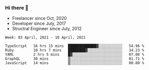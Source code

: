 ### Hi there 👋

- Freelancer since Oct, 2020
- Developer since July, 2017
- Structral Engineer since July, 2012

<!--START_SECTION:waka-->
```text
Week: 03 April, 2021 - 10 April, 2021

TypeScript   16 hrs 15 mins  █████████████▓░░░░░░░░░░░   54.96 % 
Ruby         10 hrs 7 mins   ████████▓░░░░░░░░░░░░░░░░   34.23 % 
YAML         2 hrs 5 mins    █▓░░░░░░░░░░░░░░░░░░░░░░░   07.08 % 
GraphQL      30 mins         ▒░░░░░░░░░░░░░░░░░░░░░░░░   01.71 % 
JavaScript   14 mins         ▒░░░░░░░░░░░░░░░░░░░░░░░░   00.80 % 
```
<!--END_SECTION:waka-->
